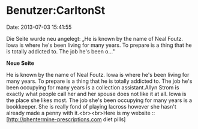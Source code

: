 Benutzer:CarltonSt
==================

Date: 2013-07-03 15:41:55

Die Seite wurde neu angelegt: „He is known by the name of Neal Foutz.
Iowa is where he\'s been living for many years. To prepare is a thing
that he is totally addicted to. The job he\'s been o..."

**Neue Seite**

<div>

He is known by the name of Neal Foutz. Iowa is where he\'s been living
for many years. To prepare is a thing that he is totally addicted to.
The job he\'s been occupying for many years is a collection
assistant.Allyn Strom is exactly what people call her and her spouse
does not like it at all. Iowa is the place she likes most. The job
she\'s been occupying for many years is a bookkeeper. She is really fond
of playing lacross however she hasn\'t already made a penny with
it.\<br\>\<br\>Here is my website ::
\[http://phentermine-prescriptions.com diet pills\]

</div>

